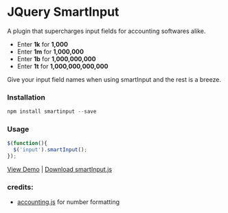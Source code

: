# JQuery SmartInput

A plugin that supercharges input fields for accounting softwares alike.

 * Enter **1k** for **1,000**
 * Enter **1m** for **1,000,000**
 * Enter **1b** for **1,000,000,000**
 * Enter **1t** for **1,000,000,000,000**


Give your input field names when using smartInput and the rest is a breeze.
 

### Installation
```javascript
npm install smartinput --save
```

### Usage
```javascript
$(function(){
  $('input').smartInput();
});
```
[View Demo](https://riliwanrabo.github.io/smartInput/demo.html) | <a href="smartinput.js">Download smartInput.js</a>


### credits:

 * [accounting.js](http://openexchangerates.github.io/accounting.js/) for number formatting
